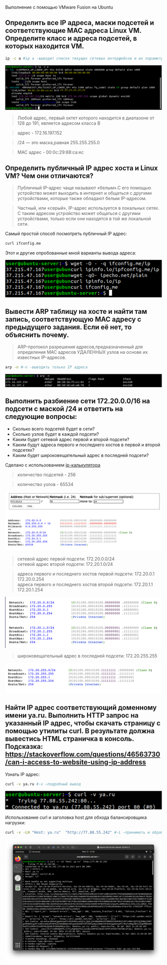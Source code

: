 Выполнение с помощью VMware Fusion на Ubuntu

Определить все IP адреса, маски подсетей и соответствующие MAC адреса Linux VM. Определите класс и адреса подсетей, в которых находится VM.
-
``` bash
ip -с a #ip a -выводит список текущих сетевых интерфейсов и их параметры;-c -выводит команды ip цветным и удобным для восприятия
```
![](/HW6/assets/1-1.png) 

>Любой адрес, первый октет которого находится в диапазоне от 128 до 191, является адресом класса B

>адрес - 172.16.197.152

>/24 — это маска,равная 255.255.255.0

>MAC адрес - 00:0с:29:88:ca:ec

Определить публичный IP адрес хоста и Linux VM? Чем они отличаются?
-
>Публичный IP-адрес чаще называют «белым».С его помощью устройство может выходить в интернет и общаться с другими устройствами, которые также обладают белым IP-адресом.

>Частный, или «серый», IP-адрес используется в локальных сетях. С таким адресом устройство может общаться с другими устройствами, только если они находятся в той же локальной сети.

Самый простой способ посмотреть публичный IP адрес:
``` bash
curl ifconfig.me
``` 
Этот и другие опробованные мной варианты вывода адреса:

![](/HW6/assets/2-1.png) 

Вывести ARP таблицу на хосте и найти там запись, соответствующую MAC адресу с предыдущего задания. Если её нет, то объяснить почему.
-
>ARP-протокол разрешения адресов,предназначенный для определения MAC адресов УДАЛЕННЫХ узлов на основе их известных IP-адресов. 

``` bash
arp -n #-n -выводить только IP адреса
```
![](/HW6/assets/3-1.png) 

Выполнить разбиение сети 172.20.0.0/16 на подсети с маской /24 и ответить на следующие вопросы:
-

- Сколько всего подсетей будет в сети?
- Сколько узлов будет в каждой подсети?
- Каким будет сетевой адрес первой и второй подсети?
- Каким будут адреса первого и последнего хостов в первой и второй подсетях?
- Каким будет широковещательный адрес в последней подсети?

Сделано с использованием [ip-калькулятора](https://jodies.de/ipcalc) 

>количество подсетей - 256

>количество узлов - 65534  

![](/HW6/assets/4-1.png) 

>сетевой адрес первой подсети: 172.20.0.0/24  
>сетевой адрес второй подсети: 172.20.1.0/24


>адреса первого и последнего хостов первой подсети: 172.20.0.1  172.20.0.254   
>адреса первого и последнего хостов второй подсети: 172.20.1.1  172.20.1.254  

![](/HW6/assets/4-2.png) 

>широковещательный адрес в последней подсети: 172.20.255.255  

![](/HW6/assets/4-3.png) 
  
Найти IP адрес соответствующий доменному имени ya.ru. Выполнить HTTP запрос на указанный IP адрес, чтобы скачать страницу с помощью утилиты curl. В результате должна вывестись HTML страничка в консоль. Подсказка: https://stackoverflow.com/questions/46563730/can-i-access-to-website-using-ip-address
-
Узнать IP адрес:

``` bash
curl -v ya.ru #-v —подробный вывод
``` 
![](/HW6/assets/5-1.png) 

Использование curl и заголовка host для обхода балансировщика нагрузки:

``` bash
curl -v -LH "Host: ya.ru"  "http://77.88.55.242" #-L —принимать и обрабатывать перенаправления; -H —передать заголовки на сервер
```
![](/HW6/assets/5-2.png) 


